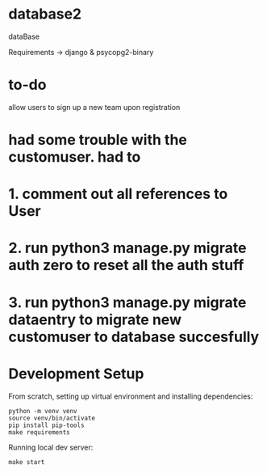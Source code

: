 # database2
dataBase

Requirements -> django & psycopg2-binary

# to-do
allow users to sign up a new team upon registration

# had some trouble with the customuser. had to
# 1. comment out all references to User
# 2. run python3 manage.py migrate auth zero to reset all the auth stuff
# 3. run python3 manage.py migrate dataentry to migrate new customuser to database succesfully


# Development Setup

From scratch, setting up virtual environment and installing dependencies:

```
python -m venv venv
source venv/bin/activate
pip install pip-tools
make requirements
```

Running local dev server:

```
make start
```
